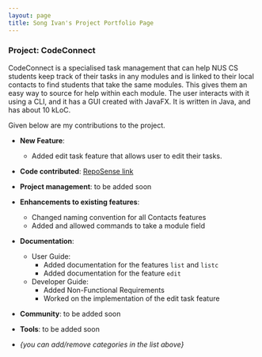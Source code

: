 ```yaml
---
layout: page
title: Song Ivan's Project Portfolio Page
---
```


### Project: CodeConnect

CodeConnect is a specialised task management that can help NUS CS students keep track of their tasks in any modules and is linked to their local contacts to find students that take the same modules. This gives them an easy way to source for help within each module.  The user interacts with it using a CLI, and it has a GUI created with JavaFX. It is written in Java, and has about 10 kLoC.

Given below are my contributions to the project.

* **New Feature**:
  * Added edit task feature that allows user to edit their tasks.

* **Code contributed**: [RepoSense link](https://nus-cs2103-ay2223s1.github.io/tp-dashboard/?search=songivan00&breakdown=true&sort=groupTitle&sortWithin=title&since=2022-09-16&timeframe=commit&mergegroup=&groupSelect=groupByRepos&checkedFileTypes=docs~functional-code~test-code~other)

* **Project management**: to be added soon

* **Enhancements to existing features**:
  * Changed naming convention for all Contacts features
  * Added and allowed commands to take a module field

* **Documentation**:
  * User Guide:
    * Added documentation for the features `list` and `listc`
    * Added documentation for the feature `edit`
  * Developer Guide:
    * Added Non-Functional Requirements
    * Worked on the implementation of the edit task feature

* **Community**: to be added soon

* **Tools**: to be added soon
* _{you can add/remove categories in the list above}_
